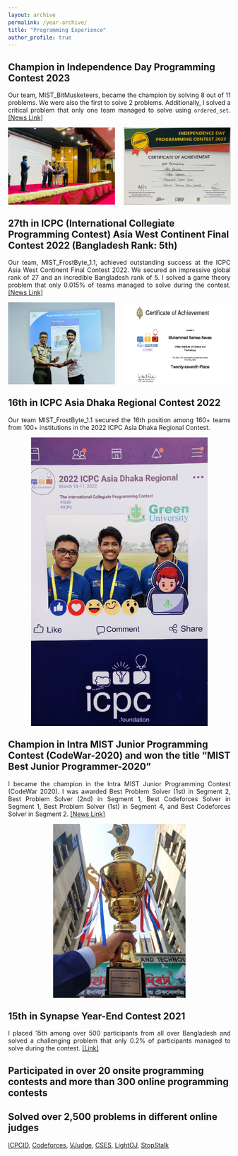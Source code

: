```yaml
---
layout: archive
permalink: /year-archive/
title: "Programming Experience"
author_profile: true
---
```


<style>
  p {
    text-align: justify;
  }
</style>

## Champion in Independence Day Programming Contest 2023
<p>
Our team, MIST_BitMusketeers, became the champion by solving 8 out of 11 problems. We were also the first to solve 2 problems. Additionally, I solved a critical problem that only one team managed to solve using <code>ordered_set</code>. 
<a href="https://mist.ac.bd/department/cse/announcement/437/celebrating_excellence_in_programming_independence_day_programming_contest_2023_sets_new_standards_of_achievement_and_inspiration">[News Link]</a>
</p>

<div style="display: flex; justify-content: space-between;">
  <img src="/images/idpc (2).jpg" alt="Champion in Independence Day Programming Contest 2023" style="width: 48%;">
  <img src="/images/idpc (5).jpg" alt="Champion in Independence Day Programming Contest 2023" style="width: 48%;">
</div>

## 27th in ICPC (International Collegiate Programming Contest) Asia West Continent Final Contest 2022 (Bangladesh Rank: 5th)
<p>
Our team, MIST_FrostByte_1.1, achieved outstanding success at the ICPC Asia West Continent Final Contest 2022. We secured an impressive global rank of 27 and an incredible Bangladesh rank of 5. I solved a game theory problem that only 0.015% of teams managed to solve during the contest. 
<a href="https://mist.ac.bd/department/cse/announcement/436/mist_shines_bright_in_icpc_asia_west_continent_finals_achieving_record_breaking_success">[News Link]</a>
</p>

<div style="display: flex; justify-content: space-between;">
  <img src="/images/icpc-asia-west (1).jpg" alt="27th in ICPC Asia West Continent Final Contest 2022" style="width: 48%;">
  <img src="/images/icpc-asia-west (2).jpg" alt="27th in ICPC Asia West Continent Final Contest 2022" style="width: 48%;">
</div>

## 16th in ICPC Asia Dhaka Regional Contest 2022
<p>
Our team MIST_FrostByte_1.1 secured the 16th position among 160+ teams from 100+ institutions in the 2022 ICPC Asia Dhaka Regional Contest.
</p>

<img src='/images/icpc-dhaka.jpg' width="400px" style="display: block; margin: auto;">

## Champion in Intra MIST Junior Programming Contest (CodeWar-2020) and won the title “MIST Best Junior Programmer-2020”
<p>
I became the champion in the Intra MIST Junior Programming Contest (CodeWar 2020). I was awarded Best Problem Solver (1st) in Segment 2, Best Problem Solver (2nd) in Segment 1, Best Codeforces Solver in Segment 1, Best Problem Solver (1st) in Segment 4, and Best Codeforces Solver in Segment 2. 
<a href="https://mist.ac.bd/department/cse/announcement/206/codewar_2020_winners">[News Link]</a>
</p>

<img src='/images/codewar.jpg' width="300px" style="display: block; margin: auto;">

## 15th in Synapse Year-End Contest 2021
<p>
I placed 15th among over 500 participants from all over Bangladesh and solved a challenging problem that only 0.2% of participants managed to solve during the contest. 
<a href="https://oj.synapse0.com/standings.php?contest=3">[Link]</a>
</p>

## Participated in over 20 onsite programming contests and more than 300 online programming contests

## Solved over 2,500 problems in different online judges
<p>
<a href="https://icpc.global/ICPCID/IWGLAFASGZ5F">ICPCID</a>, 
<a href="https://codeforces.com/profile/samee.sevas">Codeforces</a>, 
<a href="https://vjudge.net/user/Samee_Sevas">VJudge</a>, 
<a href="https://cses.fi/problemset/user/52502/">CSES</a>, 
<a href="https://lightoj.com/user/sameesevas">LightOJ</a>, 
<a href="https://www.stopstalk.com/user/profile/Samee_Sevas">StopStalk</a>
</p>
